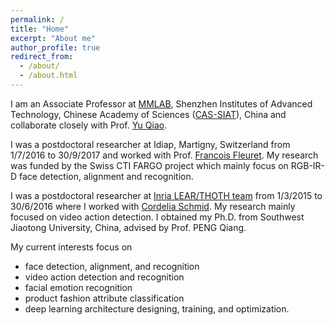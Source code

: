 ```yaml
---
permalink: /
title: "Home"
excerpt: "About me"
author_profile: true
redirect_from: 
  - /about/
  - /about.html
---
```


I am an Associate Professor at [MMLAB](mmlab.siat.ac.cn), Shenzhen Institutes of Advanced Technology, Chinese Academy of Sciences ([CAS-SIAT](http://www.siat.cas.cn/)), China and collaborate closely with Prof. [Yu Qiao](http://mmlab.siat.ac.cn/yuqiao/index.html).

I was a postdoctoral researcher at Idiap, Martigny, Switzerland from 1/7/2016 to 30/9/2017 and worked with Prof. [Francois Fleuret](http://www.idiap.ch/~fleuret/). My research was funded by the Swiss CTI FARGO project which mainly focus on RGB-IR-D face detection, alignment and recognition. 

I was a postdoctoral researcher at [Inria LEAR/THOTH team](http://lear.inrialpes.fr/) from 1/3/2015 to 30/6/2016 where I worked with [Cordelia Schmid](http://lear.inrialpes.fr/people/schmid/). My research mainly focused on video action detection.
I obtained my Ph.D. from Southwest Jiaotong University, China, advised by Prof. PENG Qiang.

My current interests focus on

* face detection, alignment, and recognition
* video action detection and recognition
* facial emotion recognition
* product fashion attribute classification
* deep learning architecture designing, training, and optimization.  
